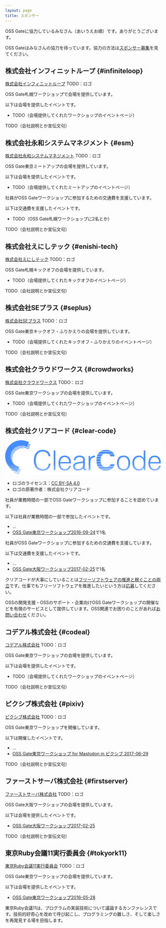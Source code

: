 ```yaml
---
layout: page
title: スポンサー
---
```


OSS Gateに協力しているみなさん（あいうえお順）です。ありがとうございます。

OSS Gateはみなさんの協力を待っています。協力の方法は[スポンサー募集](wanted.html)を見てください。

## 株式会社インフィニットループ {#infiniteloop}

[株式会社インフィニットループ](https://www.infiniteloop.co.jp/) TODO：ロゴ

OSS Gate札幌ワークショップで会場を提供しています。

以下は会場を提供したイベントです。

- TODO（会場提供してくれたワークショップのイベントページ）

TODO（会社説明とか宣伝文句）

## 株式会社永和システムマネジメント {#esm}

[株式会社永和システムマネジメント](http://www.esm.co.jp/) TODO：ロゴ

OSS Gate東京ミートアップの会場を提供しています。

以下は会場を提供したイベントです。

- TODO（会場提供してくれたミートアップのイベントページ）

社員がOSS Gateワークショップに参加するための交通費を支援しています。

以下は交通費を支援したイベントです。

- TODO（OSS Gate札幌ワークショップに2名とか）

TODO（会社説明とか宣伝文句）

## 株式会社えにしテック {#enishi-tech}

[株式会社えにしテック](https://www.enishi-tech.com/) TODO：ロゴ

OSS Gate札幌キックオフの会場を提供しています。

- TODO（会場提供してくれたキックオフのイベントページ）

TODO（会社説明とか宣伝文句）

## 株式会社SEプラス {#seplus}

[株式会社SEプラス](https://www.seplus.jp/) TODO：ロゴ

OSS Gate東京キックオフ・ふりかえりの会場を提供しています。

- TODO（会場提供してくれたキックオフ・ふりかえりのイベントページ）

TODO（会社説明とか宣伝文句）

## 株式会社クラウドワークス {#crowdworks}

[株式会社クラウドワークス](https://crowdworks.co.jp/) TODO：ロゴ

OSS Gate東京ワークショップの会場を提供しています。

- TODO（会場提供してくれたワークショップのイベントページ）

TODO（会社説明とか宣伝文句）

## 株式会社クリアコード {#clear-code}

[![株式会社クリアコード](logos/clear-code.svg)](http://www.clear-code.com/)

- ロゴのライセンス：[CC BY-SA 4.0](https://creativecommons.org/licenses/by-sa/4.0/)
- ロゴの原著作者：株式会社クリアコード

社員が業務時間の一部でOSS Gateワークショップに参加することを認めています。

以下は社員が業務時間の一部で参加したイベントです。

- ...
- [OSS Gate東京ワークショップ2016-09-24](https://oss-gate.doorkeeper.jp/events/46275)で1名

社員がOSS Gateワークショップに参加するための交通費を支援しています。

以下は交通費を支援したイベントです。

- ...
- [OSS Gate大阪ワークショップ2017-02-25](https://oss-gate.doorkeeper.jp/events/56141)で1名

クリアコードが大事にしていることは[フリーソフトウェアの推進と稼ぐことの両立](http://www.clear-code.com/blog/2017/5/29.html)です。仕事でもフリーソフトウェアを推進したいという方は[応募](http://www.clear-code.com/recruitment/)してください。

OSSの開発支援・OSSのサポート・企業向けOSS Gateワークショップの開催などを有償のサービスとして提供しています。OSS関連でお困りのことがあれば[お問い合わせ](http://www.clear-code.com/contact/?type=oss-development)ください。

## コデアル株式会社 {#codeal}

[コデアル株式会社](https://www.codeal.work/) TODO：ロゴ

OSS Gate東京ワークショップの会場を提供しています。

以下は会場を提供したイベントです。

- TODO（会場提供してくれたワークショップのイベントページ）

TODO（会社説明とか宣伝文句）

## ピクシブ株式会社 {#pixiv}

[ピクシブ株式会社](https://www.pixiv.co.jp/) TODO：ロゴ

OSS Gate東京ワークショップを開催しています。

以下は開催したイベントです。

- ...
- [OSS Gate東京ワークショップ for Mastodon in ピクシブ 2017-06-29](https://oss-gate.doorkeeper.jp/events/61807)

TODO（会社説明とか宣伝文句）

## ファーストサーバ株式会社 {#firstserver}

[ファーストサーバ株式会社](https://www.firstserver.co.jp/) TODO：ロゴ

OSS Gate大阪ワークショップの会場を提供しています。

以下は会場を提供したイベントです。

- [OSS Gate大阪ワークショップ2017-02-25](https://oss-gate.doorkeeper.jp/events/56141)

TODO（会社説明とか宣伝文句）

## 東京Ruby会議11実行委員会 {#tokyork11}

[東京Ruby会議11実行委員会](http://regional.rubykaigi.org/tokyo11/) TODO：ロゴ

OSS Gate東京ワークショップの会場を提供しています。

以下は会場を提供したイベントです。

- [OSS Gate東京ワークショップ2016-05-28](https://oss-gate.doorkeeper.jp/events/38550)

東京Ruby会議11は、プログラムの実装技術について議論するカンファレンスです。技術的好奇心を改めて呼び起こし、プログラミングの難しさ、そして楽しさを再発見する場を目指します。
